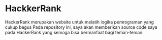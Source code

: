# HackkerRank

HackerRank merupakan website untuk melatih logika pemrograman yang cukup bagus
Pada repository ini, saya akan memberikan source code saya pada HackerRank yang semoga bisa bermanfaat bagi teman-teman
